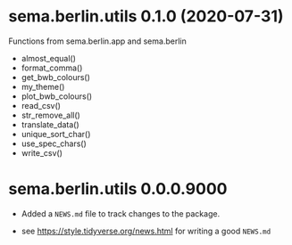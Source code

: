 # sema.berlin.utils 0.1.0 (2020-07-31)

Functions from sema.berlin.app and sema.berlin

* almost_equal()
* format_comma()
* get_bwb_colours()
* my_theme()
* plot_bwb_colours()
* read_csv()
* str_remove_all()
* translate_data()
* unique_sort_char()
* use_spec_chars()
* write_csv()

# sema.berlin.utils 0.0.0.9000

* Added a `NEWS.md` file to track changes to the package.

* see https://style.tidyverse.org/news.html for writing a good `NEWS.md`
